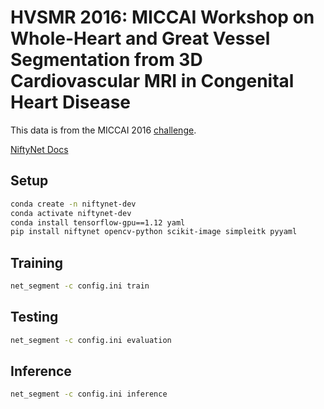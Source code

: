 # HVSMR 2016: MICCAI Workshop on Whole-Heart and Great Vessel Segmentation from 3D Cardiovascular MRI in Congenital Heart Disease

This data is from the MICCAI 2016 [challenge](http://segchd.csail.mit.edu/data.html).

[NiftyNet Docs](https://niftynet.readthedocs.io/en/dev/)

## Setup

```bash
conda create -n niftynet-dev
conda activate niftynet-dev
conda install tensorflow-gpu==1.12 yaml
pip install niftynet opencv-python scikit-image simpleitk pyyaml
```


## Training

```bash
net_segment -c config.ini train
```

## Testing

```bash
net_segment -c config.ini evaluation
```

## Inference

```bash
net_segment -c config.ini inference
```